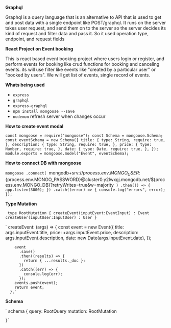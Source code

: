 **Graphql**

Graphql is a query language that is an alternative to API that is used to get and post data with a single endpoint like POST/graphql. It runs on the server takes user request, and send them on to the server so the server decides its kind of request and filter data and pass it. So it used operation type, endpoint, and request fields

**React Project on Event booking**

This is react based event booking project where users login or register, and perform events for booking like crud functions for booking and canceling events. its will use filter like events like "created by a particular user" or "booked by users". We will get list of events, single record of events.

**Whats being used**

- `express`
- `graphql`
- `express-graphql`
- `npm install mongoose --save`
- `nodemon` refresh server when changes occur

**How to create event modal**

`const mongoose = require("mongoose");
const Schema = mongoose.Schema;
const eventSchema = new Schema({
  title: {
    type: String,
    require: true,
  },
  description: {
    type: String,
    require: true,
  },
  price: {
    type: Number,
    require: true,
  },
  date: {
    type: Date,
    require: true,
  },
});
module.exports = mongoose.model("Event", eventSchema);
`


**How to connect DB with mongoose**


`mongoose
  .connect(
    `mongodb+srv://${process.env.MONGO_USER}:${process.env.MONGO_PASSWORD}@cluster0.y2lwxgj.mongodb.net/${process.env.MONGO_DB}?retryWrites=true&w=majority`
  )
  .then(() => {
    app.listen(3000);
  })
  .catch((error) => {
    console.log("errors", error);
  });`

  
**Type Mutation**

` type RootMutation {
      createEvent(inputEvent:EventInput) : Event
      createUser(inputUser:InputUser) : User
    }`

` createEvent: (args) => {
const event = new Event({
title: args.inputEvent.title,
price: +args.inputEvent.price,
description: args.inputEvent.description,
date: new Date(args.inputEvent.date),
});

        event
          .save()
          .then((results) => {
            return { ...results._doc };
          })
          .catch((err) => {
            console.log(err);
          });
        events.push(event);
        return event;
      },`


**Schema**

` schema {
query: RootQuery
mutation: RootMutation

    }`
